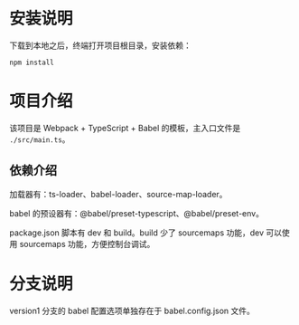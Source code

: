 # 安装说明

下载到本地之后，终端打开项目根目录，安装依赖：

```shell
npm install
```

# 项目介绍

该项目是 Webpack + TypeScript + Babel 的模板，主入口文件是 `./src/main.ts`。

## 依赖介绍

加载器有：ts-loader、babel-loader、source-map-loader。

babel 的预设器有：@babel/preset-typescript、@babel/preset-env。

package.json 脚本有 dev 和 build。build 少了 sourcemaps 功能，dev 可以使用 sourcemaps 功能，方便控制台调试。

# 分支说明

version1 分支的 babel 配置选项单独存在于 babel.config.json 文件。